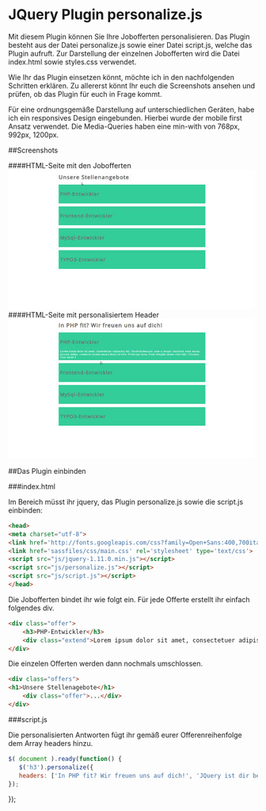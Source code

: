 JQuery Plugin personalize.js
============================

Mit diesem Plugin können Sie Ihre Jobofferten personalisieren. Das Plugin besteht aus der Datei personalize.js sowie einer Datei script.js, welche das Plugin aufruft. Zur Darstellung der einzelnen Jobofferten wird die Datei index.html sowie styles.css verwendet.

Wie Ihr das Plugin einsetzen könnt, möchte ich in den nachfolgenden Schritten erklären.
Zu allererst könnt Ihr euch die Screenshots ansehen und prüfen, ob das Plugin für euch in Frage kommt.

Für eine ordnungsgemäße Darstellung auf unterschiedlichen Geräten, habe ich ein responsives Design eingebunden.
Hierbei wurde der mobile first Ansatz verwendet. Die Media-Queries haben eine min-with von 768px, 992px, 1200px.

##Screenshots

####HTML-Seite mit den Jobofferten
![alt text](https://github.com/bmehler/personalize/raw/master/screenshots/screenshot1.jpg "Job offers")
####HTML-Seite mit personalisiertem Header
![alt text](https://github.com/bmehler/personalize/raw/master/screenshots/screenshot2.jpg "Job offers")

##Das Plugin einbinden

###index.html

Im <head> Bereich müsst ihr jquery, das Plugin personalize.js sowie die script.js einbinden:
```HTML
<head>
<meta charset="utf-8">
<link href='http://fonts.googleapis.com/css?family=Open+Sans:400,700italic'>
<link href='sassfiles/css/main.css' rel='stylesheet' type='text/css'>
<script src="js/jquery-1.11.0.min.js"></script>
<script src="js/personalize.js"></script>
<script src="js/script.js"></script>
</head>
```
Die Jobofferten bindet ihr wie folgt ein. Für jede Offerte erstellt ihr einfach folgendes div.
```HTML
<div class="offer">
    <h3>PHP-Entwickler</h3>
    <div class="extend">Lorem ipsum dolor sit amet, consectetuer adipiscing elit. Morbi malesuada, ante at feugiat tincidunt, enim massa gravida metus, commodo lacinia massa diam vel eros. Proin eget urna. Nunc fringilla neque vitae odio. Vivamus vitae ligula.1</div>
</div>
```

Die einzelen Offerten werden dann nochmals umschlossen.
```HTML
<div class="offers">
<h1>Unsere Stellenagebote</h1>
    <div class="offer">...</div> 
</div>
```

###script.js

Die personalisierten Antworten fügt ihr gemäß eurer Offerenreihenfolge dem Array headers hinzu.
```Javascript
$( document ).ready(function() {
   $('h3').personalize({
   headers: ['In PHP fit? Wir freuen uns auf dich!', 'JQuery ist dir bekannt?']
});
```
});


